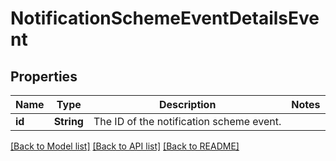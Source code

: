 # NotificationSchemeEventDetailsEvent

## Properties

Name | Type | Description | Notes
------------ | ------------- | ------------- | -------------
**id** | **String** | The ID of the notification scheme event. | 

[[Back to Model list]](../README.md#documentation-for-models) [[Back to API list]](../README.md#documentation-for-api-endpoints) [[Back to README]](../README.md)


